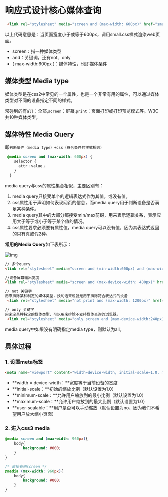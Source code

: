 # 响应式设计核心媒体查询

```html
 <link rel="stylesheet" media="screen and (max-width: 600px)" href="small.css" />
```

以上代码意思是：当页面宽度小于或等于600px，调用small.css样式渲染web页面。

* screen：指一种媒体类型
* and：关键词，还有not、only
* ( max-width:600px )：媒体特性，也即媒体条件

## 媒体类型 Media type

媒体类型是在css2中常见的一个属性，也是一个非常有用的属性，可以通过媒体类型对不同的设备指定不同的样式。

常碰到的有`all`：全部,`screen`：屏幕,`print`：页面打印或打印预览模式等。W3C共10种媒体类型。

## 媒体特性 Media Query

即`判断条件（media type）+css（符合条件的样式规则）`

```css
 @media screen and (max-width: 600px) {
    selector {
      attr：value；
    }
  }
```

media query与css的属性集合相似，主要区别有：

1. media query只接受单个的逻辑表达式作为其值，或没有值。
2. css属性用于声明如何表现网页的信息，而media query用于判断设备是否满足某种条件。
3. media query其中的大部分都接受min/max前缀，用来表示逻辑关系，表示应用大于等于或小于等于某个值的情况。
4. css属性要求必须要有属性值，media query可以没有值，因为其表达式返回的只有真或假2种。

**常用的Media Query**如下表所示：

![img](https://images2015.cnblogs.com/blog/595142/201509/595142-20150930221930918-1544902443.png)

```html
// 多个query
<link rel="stylesheet" media="screen and (min-width:600px) and (max-width:900px)" href="style.css" type="text/css" />

//设备屏幕输出宽度
<link rel="stylesheet" media="screen and (max-device-width: 480px)" href="iphone.css" type="text/css" />

// not 关键字
用来排除某种制定的媒体类型，换句话来说就是用于排除符合表达式的设备
 <link rel="stylesheet" media="not print and (max-width: 1200px)" href="print.css" type="text/css" />

// only 关键字
用来定某种特定的媒体类型，可以用来排除不支持媒体查询的浏览器。
 <link rel="stylesheet" media="only screen and (max-device-width:240px)" href="android240.css" type="text/css" />

```

media query中如果没有明确指定media type，则默认为all。



## 具体过程

### 1. 设置meta标签

```html
<meta name="viewport" content="width=device-width, initial-scale=1.0, maximum-scale=1.0, user-scalable=no">
```

- **width = device-width：**宽度等于当前设备的宽度
- **initial-scale：**初始的缩放比例（默认设置为1.0）  
- **minimum-scale：**允许用户缩放到的最小比例（默认设置为1.0）  
- **maximum-scale：**允许用户缩放到的最大比例（默认设置为1.0）  
- **user-scalable：**用户是否可以手动缩放（默认设置为no，因为我们不希望用户放大缩小页面）

### 2. 进入css3 media

```css
@media screen and (max-width: 960px){
    body{
        background: #000;
    }
}

/* 直接省略screen */
@media (max-width: 960px){
    body{
        background: #000;
    }
}
```